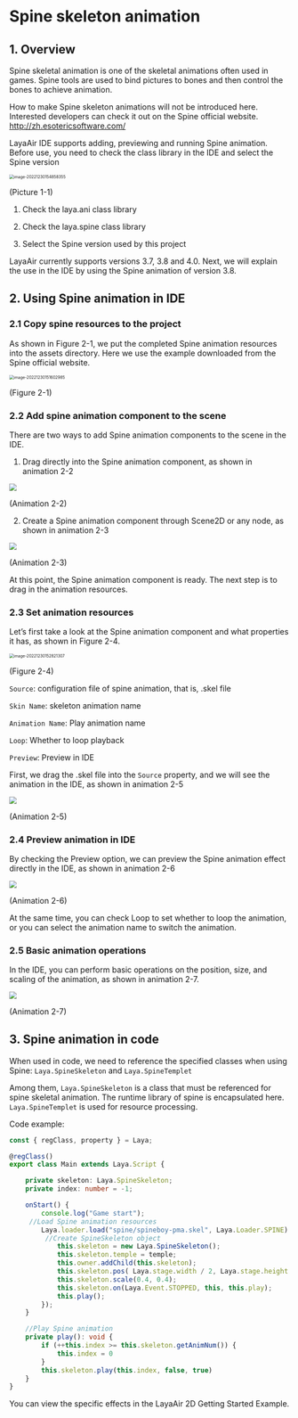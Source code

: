 # Spine skeleton animation



## 1. Overview

Spine skeletal animation is one of the skeletal animations often used in games. Spine tools are used to bind pictures to bones and then control the bones to achieve animation.

How to make Spine skeleton animations will not be introduced here. Interested developers can check it out on the Spine official website. http://zh.esotericsoftware.com/

LayaAir IDE supports adding, previewing and running Spine animation. Before use, you need to check the class library in the IDE and select the Spine version

<img src="img/1-1.png" alt="image-20221230154858355" style="zoom:50%;" />

(Picture 1-1)

1. Check the laya.ani class library

2. Check the laya.spine class library

3. Select the Spine version used by this project

LayaAir currently supports versions 3.7, 3.8 and 4.0. Next, we will explain the use in the IDE by using the Spine animation of version 3.8.



## 2. Using Spine animation in IDE

### 2.1 Copy spine resources to the project

As shown in Figure 2-1, we put the completed Spine animation resources into the assets directory. Here we use the example downloaded from the Spine official website.

<img src="img/2-1.png" alt="image-20221230151602985" style="zoom:50%;" />

(Figure 2-1)



### 2.2 Add spine animation component to the scene

There are two ways to add Spine animation components to the scene in the IDE.

1. Drag directly into the Spine animation component, as shown in animation 2-2

<img src="img/2-2.gif" style="zoom:80%;" />

(Animation 2-2)

2. Create a Spine animation component through Scene2D or any node, as shown in animation 2-3

<img src="img/2-3.gif" style="zoom:80%;" />

(Animation 2-3)

At this point, the Spine animation component is ready. The next step is to drag in the animation resources.



### 2.3 Set animation resources

Let’s first take a look at the Spine animation component and what properties it has, as shown in Figure 2-4.

<img src="img/2-4.png" alt="image-20221230152821307" style="zoom: 50%;" />

 (Figure 2-4)

`Source`: configuration file of spine animation, that is, .skel file

`Skin Name`: skeleton animation name

`Animation Name`: Play animation name

`Loop`: Whether to loop playback

`Preview`: Preview in IDE

First, we drag the .skel file into the `Source` property, and we will see the animation in the IDE, as shown in animation 2-5

<img src="img/2-5.gif" style="zoom:80%;" />

 (Animation 2-5)



### 2.4 Preview animation in IDE

By checking the Preview option, we can preview the Spine animation effect directly in the IDE, as shown in animation 2-6

<img src="img/2-6.gif" style="zoom:80%;" />

 (Animation 2-6)

At the same time, you can check Loop to set whether to loop the animation, or you can select the animation name to switch the animation.



### 2.5 Basic animation operations

In the IDE, you can perform basic operations on the position, size, and scaling of the animation, as shown in animation 2-7.

<img src="img/2-7.gif" style="zoom:80%;" />

 (Animation 2-7)



## 3. Spine animation in code

When used in code, we need to reference the specified classes when using Spine: `Laya.SpineSkeleton` and `Laya.SpineTemplet`

Among them, `Laya.SpineSkeleton` is a class that must be referenced for spine skeletal animation. The runtime library of spine is encapsulated here. `Laya.SpineTemplet` is used for resource processing.

Code example:

```typescript
const { regClass, property } = Laya;

@regClass()
export class Main extends Laya.Script {

	private skeleton: Laya.SpineSkeleton;
	private index: number = -1;

	onStart() {
    	console.log("Game start");
   	 //Load Spine animation resources
    	Laya.loader.load("spine/spineboy-pma.skel", Laya.Loader.SPINE).then((templet: Laya.SpineTemplet) => {
   		 //Create SpineSkeleton object
        	this.skeleton = new Laya.SpineSkeleton();
        	this.skeleton.temple = temple;
        	this.owner.addChild(this.skeleton);
        	this.skeleton.pos( Laya.stage.width / 2, Laya.stage.height / 2 + 100);
        	this.skeleton.scale(0.4, 0.4);
        	this.skeleton.on(Laya.Event.STOPPED, this, this.play);
        	this.play();
    	});
	}

    //Play Spine animation
	private play(): void {
    	if (++this.index >= this.skeleton.getAnimNum()) {
        	this.index = 0
    	}
    	this.skeleton.play(this.index, false, true)
	}
}
```

You can view the specific effects in the LayaAir 2D Getting Started Example.

